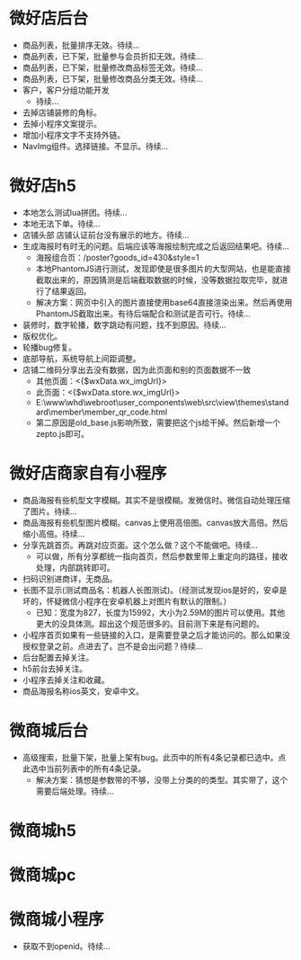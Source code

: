 # 微好店后台
* 商品列表，批量排序无效。待续...
* 商品列表，已下架，批量参与会员折扣无效。待续...
* 商品列表，已下架，批量修改商品标签无效。待续...
* 商品列表，已下架，批量修改商品分类无效。待续...
* 客户，客户分组功能开发
    - 待续...
* 去掉店铺装修的角标。
* 去掉小程序文案提示。
* 增加小程序文字不支持外链。
* NavImg组件。选择链接。不显示。待续...

# 微好店h5
* 本地怎么测试lua拼团。待续...
* 本地无法下单。待续...
* 店铺头部 店铺认证前台没有展示的地方。待续...
* 生成海报时有时无的问题。后端应该等海报绘制完成之后返回结果吧。待续...
    - 海报组合页：/poster?goods_id=430&style=1
    - 本地PhantomJS进行测试，发现即使是很多图片的大型网站，也是能直接截取出来的，原因猜测是后端截取数据的时候，没等数据拉取完毕，就进行了结果返回。
    - 解决方案：网页中引入的图片直接使用base64直接渲染出来。然后再使用PhantomJS截取出来。有待后端配合和测试是否可行。待续...
* 装修时，数字轮播，数字跳动有问题，找不到原因。待续...
* 版权优化。
* 轮播bug修复。
* 底部导航，系统导航上间距调整。
* 店铺二维码分享出去没有数据，因为此页面和别的页面数据不一致
    - 其他页面：<{$wxData.wx_imgUrl}>
    - 此页面：<{$wxData.store.wx_imgUrl}>
    - E:\www\whd\webroot\user_components\web\src\view\themes\standard\member\member_qr_code.html
    - 第二原因是old_base.js影响所致，需要把这个js给干掉。然后新增一个zepto.js即可。

# 微好店商家自有小程序
* 商品海报有些机型文字模糊。其实不是很模糊。发微信时。微信自动处理压缩了图片。待续...
* 商品海报有些机型图片模糊。canvas上使用高倍图。canvas放大高倍。然后缩小高倍。待续...
* 分享先跳首页。再跳对应页面。这个怎么做？这个不能做吧。待续...
    - 可以做，所有分享都统一指向首页，然后参数里带上重定向的路径，接收处理，内部跳转即可。
* 扫码识别进商详，无商品。
* 长图不显示(测试商品名：机器人长图测试)。（经测试发现ios是好的，安卓是坏的，怀疑微信小程序在安卓机器上对图片有默认的限制。）
    - 已知：宽度为827，长度为15992，大小为2.59M的图片可以使用。其他更大的没具体测。超出这个规范很多的。目前测下来是有问题的。
* 小程序首页如果有一些链接的入口，是需要登录之后才能访问的。那么如果没授权登录之前。点进去了。岂不是会出问题？待续...
* 后台配置去掉关注。
* h5前台去掉关注。
* 小程序去掉关注和收藏。
* 商品海报名称ios英文，安卓中文。

# 微商城后台
* 高级搜索，批量下架，批量上架有bug。此页中的所有4条记录都已选中。点此选中当前列表中的所有4条记录。
    - 解决方案：猜想是参数带的不够，没带上分类的的类型。其实带了，这个需要后端处理。待续...

# 微商城h5

# 微商城pc

# 微商城小程序
* 获取不到openid。待续...
